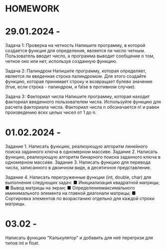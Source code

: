 # HOMEWORK

# 29.01.2024 - 
Задача 1: Проверка на четность
Напишите программу, в которой создается функция для определения, является ли число четным. Пользователь вводит число, а программа выводит сообщение о том, четное оно или нет, используя созданную функцию.

Задача 2: Палиндром
Напишите программу, которая определяет, является ли введенная строка палиндромом. Для этого создайте функцию, которая принимает строку и возвращает булево значение (true, если строка - палиндром, и false в противном случае).

Задача 3: Факториал числа
Напишите программу, которая находит факториал введенного пользователем числа. Используйте функцию для расчета факториала числа. Факториал числа n обозначается n! и равен произведению всех целых чисел от 1 до n.




# 01.02.2024 -  
Задание 1. Написать функцию, реализующую алгоритм
линейного поиска заданного ключа в одномерном массиве.
Задание 2. Написать функцию, реализующую алгоритм
бинарного поиска заданного ключа в одномерном массиве.
Задание 3. Написать функцию для перевода числа, записанного в двоичном виде, в десятичное представление.

Задание 4. Написать перегруженные функции (int, double, char) для выполнения следующих задач:
■ Инициализация квадратной матрицы;
■ Вывод матрицы на экран;
■ Определениемаксимального иминимального элемента
на главной диагонали матрицы;
■ Сортировка элементов по возрастанию отдельно для
каждой строки матрицы.


# 03.02 - 
Написать функцию "Калькулятор" и добавить для неё перегркзи для типов int и float.
